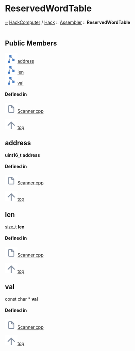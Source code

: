 <a id="reservedwordtable"></a>
<h1>ReservedWordTable</h1>
<a id="a00933"></a>
<a href="https://github.com/CharlesCarley/HackComputer#~">~</a>
<a href="index.md#index">HackComputer</a>
<span class="inline-text">/</span>
<a href="a00897.md#hack">Hack</a>
<span class="inline-text">::</span>
<a href="a00896.md#assembler">Assembler</a>
<span class="inline-text">::</span>
<span class="bold-text"><b>ReservedWordTable</b></span>
<br/>
<br/>
<a id="public-members"></a>
<h2>Public Members</h2>
<span class="icon-list-item"><a href="#address" class="icon-list-item"><img src="../images/class.svg" class="icon-list-item"/><span class="icon-list-item">address</span>
</a>
</span>
<br/>
<span class="icon-list-item"><a href="#len" class="icon-list-item"><img src="../images/class.svg" class="icon-list-item"/><span class="icon-list-item">len</span>
</a>
</span>
<br/>
<span class="icon-list-item"><a href="#val" class="icon-list-item"><img src="../images/class.svg" class="icon-list-item"/><span class="icon-list-item">val</span>
</a>
</span>
<br/>
<a id="defined-in"></a>
<h4>Defined in</h4>
<span class="icon-list-item"><a href="https://github.com/CharlesCarley/HackComputer/blob/master/Source/Assembler/Scanner.cpp#L36" class="icon-list-item"><img src="../images/file.svg" class="icon-list-item"/><span class="icon-list-item">Scanner.cpp</span>
</a>
</span>
<br/>
<br/>
<span class="icon-list-item"><a href="#reservedwordtable" class="icon-list-item"><img src="../images/jumpToTop.svg" class="icon-list-item"/><span class="icon-list-item">top</span>
</a>
</span>
<a id="address"></a>
<h2>address</h2>
<span class="bold-text"><b>uint16_t</b></span>
<span class="bold-text"><b>address</b></span>
<br/>
<a id="defined-in"></a>
<h4>Defined in</h4>
<span class="icon-list-item"><a href="https://github.com/CharlesCarley/HackComputer/blob/master/Source/Assembler/Scanner.cpp#L39" class="icon-list-item"><img src="../images/file.svg" class="icon-list-item"/><span class="icon-list-item">Scanner.cpp</span>
</a>
</span>
<br/>
<br/>
<span class="icon-list-item"><a href="#reservedwordtable" class="icon-list-item"><img src="../images/jumpToTop.svg" class="icon-list-item"/><span class="icon-list-item">top</span>
</a>
</span>
<br/>
<a id="len"></a>
<h2>len</h2>
<span class="inline-text">size_t</span>
<span class="bold-text"><b>len</b></span>
<br/>
<a id="defined-in"></a>
<h4>Defined in</h4>
<span class="icon-list-item"><a href="https://github.com/CharlesCarley/HackComputer/blob/master/Source/Assembler/Scanner.cpp#L38" class="icon-list-item"><img src="../images/file.svg" class="icon-list-item"/><span class="icon-list-item">Scanner.cpp</span>
</a>
</span>
<br/>
<br/>
<span class="icon-list-item"><a href="#reservedwordtable" class="icon-list-item"><img src="../images/jumpToTop.svg" class="icon-list-item"/><span class="icon-list-item">top</span>
</a>
</span>
<br/>
<a id="val"></a>
<h2>val</h2>
<span class="inline-text">const char *</span>
<span class="bold-text"><b>val</b></span>
<br/>
<a id="defined-in"></a>
<h4>Defined in</h4>
<span class="icon-list-item"><a href="https://github.com/CharlesCarley/HackComputer/blob/master/Source/Assembler/Scanner.cpp#L37" class="icon-list-item"><img src="../images/file.svg" class="icon-list-item"/><span class="icon-list-item">Scanner.cpp</span>
</a>
</span>
<br/>
<br/>
<span class="icon-list-item"><a href="#reservedwordtable" class="icon-list-item"><img src="../images/jumpToTop.svg" class="icon-list-item"/><span class="icon-list-item">top</span>
</a>
</span>
<br/>
</div>
</div>
</body>
</html>
